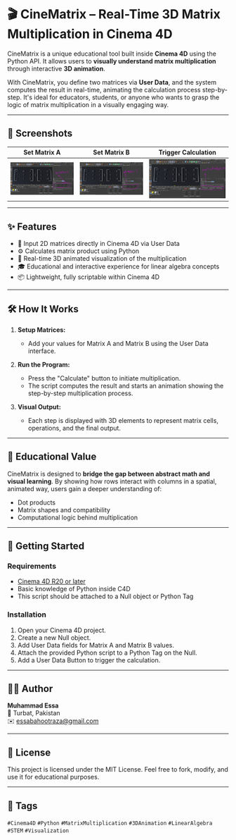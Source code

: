 # 🎬 CineMatrix – Real-Time 3D Matrix Multiplication in Cinema 4D

CineMatrix is a unique educational tool built inside **Cinema 4D** using the Python API. It allows users to **visually understand matrix multiplication** through interactive **3D animation**.

With CineMatrix, you define two matrices via **User Data**, and the system computes the result in real-time, animating the calculation process step-by-step. It's ideal for educators, students, or anyone who wants to grasp the logic of matrix multiplication in a visually engaging way.

---

## 📸 Screenshots

| Set Matrix A | Set Matrix B | Trigger Calculation |
|--------------|--------------|---------------------|
| ![Matrix A](screenshots/mat_1.PNG) | ![Matrix B](screenshots/mat_2.PNG) | ![Calculate](screenshots/mat_3.PNG) |

---

## ✨ Features

- 🔢 Input 2D matrices directly in Cinema 4D via User Data
- ⚙️ Calculates matrix product using Python
- 🎥 Real-time 3D animated visualization of the multiplication
- 🎓 Educational and interactive experience for linear algebra concepts
- 📦 Lightweight, fully scriptable within Cinema 4D

---

## 🛠 How It Works

1. **Setup Matrices:**
   - Add your values for Matrix A and Matrix B using the User Data interface.

2. **Run the Program:**
   - Press the "Calculate" button to initiate multiplication.
   - The script computes the result and starts an animation showing the step-by-step multiplication process.

3. **Visual Output:**
   - Each step is displayed with 3D elements to represent matrix cells, operations, and the final output.

---

## 🧠 Educational Value

CineMatrix is designed to **bridge the gap between abstract math and visual learning**. By showing how rows interact with columns in a spatial, animated way, users gain a deeper understanding of:

- Dot products
- Matrix shapes and compatibility
- Computational logic behind multiplication

---

## 🚀 Getting Started

### Requirements

- [Cinema 4D R20 or later](https://www.maxon.net)
- Basic knowledge of Python inside C4D
- This script should be attached to a Null object or Python Tag

### Installation

1. Open your Cinema 4D project.
2. Create a new Null object.
3. Add User Data fields for Matrix A and Matrix B values.
4. Attach the provided Python script to a Python Tag on the Null.
5. Add a User Data Button to trigger the calculation.

---

## 🧑‍💻 Author

**Muhammad Essa**  
📍 Turbat, Pakistan  
✉️ essabahootraza@gmail.com  

---

## 📘 License

This project is licensed under the MIT License. Feel free to fork, modify, and use it for educational purposes.

---

## 🔖 Tags

`#Cinema4D` `#Python` `#MatrixMultiplication` `#3DAnimation` `#LinearAlgebra` `#STEM` `#Visualization`


